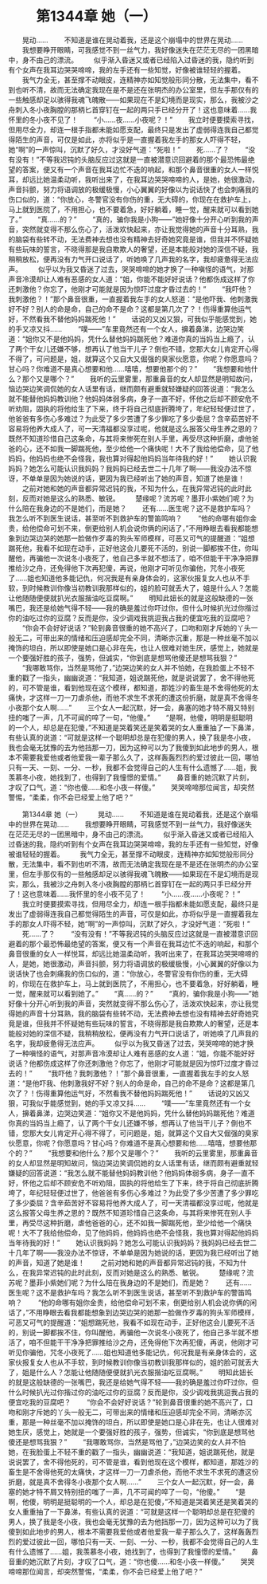 # 　　第1344章 她（一）
　　晃动……
　　不知道是谁在晃动着我，还是这个崩塌中的世界在晃动……
　　我想要睁开眼睛，可我感觉不到一丝气力，我好像迷失在茫茫无尽的一团黑暗中，身不由己的漂流。
　　似乎渐入昏迷又或者已经陷入过昏迷的我，隐约听到有个女声在我耳边哭哭啼啼，我的左手还有一些知觉，好像被谁轻轻的握着。
　　我气力全无，甚至撑不动眼皮，连精神亦如知觉般形同分散，无法集中，看不到也听不清，故而无法确定我现在是不是还在张明杰的办公室里，但左手那仅有的一些触感却足以骇得我魂飞魄散——如果现在不是幻境而是现实，那么，我被沙之舟刺入冬小夜胸膛的那柄匕首穿钉在一起的两只手已经分开了！这也意味着……我怀里的冬小夜不见了！
　　“小……夜……小夜呢？！”
　　我立时便要摸索寻找，但用尽全力，却连一根手指都未能如愿支配，最终只是发出了虚弱得连我自己都觉得陌生的声音，可仅是如此，亦将似乎是一直握着我左手的那女人吓得不轻，她“啊”的一声惊叫，沉默了好久，才没好气道：“死啦！”
　　死……了？
　　“没有没有！”不等我迟钝的头脑反应过这就是一直被潜意识回避着的那个最恐怖最绝望的答案，便又有一个声音在我耳边忙不迭的响起，和那个鼻音很重的女人一样悦耳，却远比她温柔动听，我听出来了，在我耳边哭哭啼啼的人，是她，她很激动，声音抖颤，努力将语调放的极缓极慢，小心翼翼的好像以为说话快了也会刺痛我的伤口似的，道：“你放心，冬警官没有你伤的重，无大碍的，你现在在救护车上，马上就到医院了，不用担心，也不要着急，好好躺着，睡一觉，醒来就可以看到她了。”
　　“真……的？”
　　“真的，骗你我是小狗——”她好像十分开心听到我的声音，突然就变得不那么伤心了，活泼欢快起来，亦让我觉得她的声音十分耳熟，我的脑袋有些转不动，无法费神去想也没有精神去好奇她究竟是谁，但我并不怀疑她有些玩味的誓言，不晓得那是我自欺欺人的奢望，还是本能般对她的深信不疑，我稍稍放松，便再没有力气开口说话了，听她唤了几声我的名字，我却疲惫得无法应声。
　　似乎以为我又昏迷了过去，哭哭啼啼的她才换了一种嗔怪的语气，对那声音冷漠却让人难有恶感的女人道：“姐，你能不能好好说话？他都伤成这样了你还刺激他？你忘了，他刚才可能就是因为惊吓过度才昏过去的！”
　　“我吓他？我刺激他？！”那个鼻音很重，一直握着我左手的女人怒道：“是他吓我、他刺激我好不好？别人的命是命，自己的命不是命？这都是第几次了？！伤得重算他运气好，不然看我不替他妈妈踹死他！”
　　话说的又凶又狠，可我似乎能感觉到，她的手又凉又抖……
　　“噗——”车里竟然还有一个女人，擤着鼻涕，边哭边笑道：“姐你又不是他妈妈，凭什么替他妈妈踹死他？难道你真的当妈当上瘾了，认了两个干女儿还嫌不够，想再认了他当干儿子？倒也不错，您那大女儿肯定开心得不得了，可问题是，姐，就算这个又自大又倔强的臭家伙愿意，你呢？你愿意吗？甘心吗？你难道不是真心想要和他……嘻嘻，想要他那个的？”
　　“我想要和他什么？那个又是哪个？”
　　我听的云里雾里，那重鼻音的女人却显然是明知故问，恼边哭边笑调侃她的女人话里有话，继而颇有避重就轻嫌疑的回答说道：“我怎么就不能替他妈妈教训他？他妈妈体弱多病，身子一直不好，怀他之后却不顾安危不听劝阻，固执的将他给生了下来，终于将自己彻底折腾垮了，年纪轻轻便过世了，他爸爸有多伤心多难过？为此受了多少苦遭了多少罪吃了多少委屈？含辛茹苦好不容易将他养大成人了，可一天清福都没享过呢，他就是这么报答父母生养之恩的？既然不知道珍惜自己这条命，与其将来惨死在别人手里，再受尽这种折磨，虐他爸爸的心，还不如我一脚踹死他，至少给他一个痛快呢！大不了我给他偿命，见了他妈妈，他妈妈也绝不会怪我，我也算对得起他妈妈当年待我的好！”
　　她认识我妈妈？她怎么可能认识我妈妈？我妈妈已经去世二十几年了啊——我没办法不惊讶，不单单是因为她说的话，更因为我已经听出了她的声音，知道了她是谁！
　　之前对她和她的声音都异常迟钝的我，不知为什么，在我异常迟钝的此时此刻，反而对她是这么的熟悉、敏锐。
　　楚缘呢？流苏呢？墨菲小紫她们呢？为什么陪在我身边的不是她们，而是她？
　　还有……医生呢？这不是救护车吗？我怎么听不到医生说话，甚至听不到救护车的警笛鸣响？
　　“他的命哪有姐你金贵，给他偿命可划不来，倒更给别人机会说你俩的闲话了，”不用睁眼去看我都能想象到边哭边哭的她那一脸做作歹毒的狗头军师模样，可恶又可气的提醒道：“姐想踹死他，我看不如现在动手，正好他这会儿要死不活的，别说一脚都挨不住，你叫醒他，再骗他一次说冬小夜死了，他自己多半就不想活了，咱不但能干干净净把罪推给沙之舟，还免得他下次再犯傻，再说，他刚才可听见你骗他，咒冬小夜死了……姐也知道他多能记仇，何况我是有亲身体会的，这家伙报复女人也从不手软，到时候教训你像当初教训我那样似的，姐的脸可就丢大了，姐是什么人？怎能让他随随便便就扒光衣服揩油吃豆腐啊。”
　　明知此妞长的就是这般缺德的一张嘴巴，我还是给她气得不轻——我的确是羞过你吓过你，但什么时候扒光过你揩过你的油吃过你的豆腐？反而是你，没少调戏我挑逗我占我的便宜吃我的豆腐吧？
　　“你会不会好好说话？”轮到鼻音很重的她不高兴了，口吻和刚才斥她的丫头一般无二，可带出来的情绪和压迫感却完全不同，清晰亦沉重，那是一种丝毫不加以掩饰的坦白，所以即使是她口是心非在先，也让人很难对她生厌，感觉上，她就是一个要强好胜的孩子，强势，但诚实，“你到底是想骂他傻还是想骂我狠？”
　　“我哪敢骂你，当然是骂他了，”边哭边笑的女人并不怕她，在我脸蛋上不轻不重的戳了一指头，幽幽说道：“我知道，姐说踹死他，就是说说罢了，舍不得他死的，可不管是谁，看到他现在这个模样，都知道，那姓沙的畜生是不舍得他死的太痛快，才这样一刀一刀虐杀他，而他不求生不求死的遭这份折磨，就是真不舍得冬小夜那个女人啊……”
　　三个女人一起沉默，好一会，鼻塞的她才特不屑又特别扭的嗤了一声，几不可闻的啐了一句，“他傻。”
　　“是啊，他傻，明明是挺聪明的一个人，却总是在犯傻，”不知道是哭着笑还是笑着哭的女人重重抽了一下鼻涕，有些认真的说道：“可就是这样一个聪明却总是在犯傻的男人，换了我是冬小夜，我也会毫无犹豫的去为他挡那一刀，因为这种可以为了我傻到如此地步的男人，根本不需要我爱他或者他爱我一辈子那么久了，这样轰轰烈烈的爱过彼此一回，哪怕只有一天、一刻、一分、一秒，我都不会觉得自己的人生有什么遗憾了……姐，我羡慕冬小夜，她找到了，也得到了我憧憬的爱情。”
　　鼻音重的她沉默了片刻，才叹了口气，道：“你也傻……和冬小夜一样傻。”
　　哭哭啼啼那位闻言，却突然警惕，“柔柔，你不会已经爱上他了吧？”

　　第1344章 她（一）
　　晃动……
　　不知道是谁在晃动着我，还是这个崩塌中的世界在晃动……
　　我想要睁开眼睛，可我感觉不到一丝气力，我好像迷失在茫茫无尽的一团黑暗中，身不由己的漂流。
　　似乎渐入昏迷又或者已经陷入过昏迷的我，隐约听到有个女声在我耳边哭哭啼啼，我的左手还有一些知觉，好像被谁轻轻的握着。
　　我气力全无，甚至撑不动眼皮，连精神亦如知觉般形同分散，无法集中，看不到也听不清，故而无法确定我现在是不是还在张明杰的办公室里，但左手那仅有的一些触感却足以骇得我魂飞魄散——如果现在不是幻境而是现实，那么，我被沙之舟刺入冬小夜胸膛的那柄匕首穿钉在一起的两只手已经分开了！这也意味着……我怀里的冬小夜不见了！
　　“小……夜……小夜呢？！”
　　我立时便要摸索寻找，但用尽全力，却连一根手指都未能如愿支配，最终只是发出了虚弱得连我自己都觉得陌生的声音，可仅是如此，亦将似乎是一直握着我左手的那女人吓得不轻，她“啊”的一声惊叫，沉默了好久，才没好气道：“死啦！”
　　死……了？
　　“没有没有！”不等我迟钝的头脑反应过这就是一直被潜意识回避着的那个最恐怖最绝望的答案，便又有一个声音在我耳边忙不迭的响起，和那个鼻音很重的女人一样悦耳，却远比她温柔动听，我听出来了，在我耳边哭哭啼啼的人，是她，她很激动，声音抖颤，努力将语调放的极缓极慢，小心翼翼的好像以为说话快了也会刺痛我的伤口似的，道：“你放心，冬警官没有你伤的重，无大碍的，你现在在救护车上，马上就到医院了，不用担心，也不要着急，好好躺着，睡一觉，醒来就可以看到她了。”
　　“真……的？”
　　“真的，骗你我是小狗——”她好像十分开心听到我的声音，突然就变得不那么伤心了，活泼欢快起来，亦让我觉得她的声音十分耳熟，我的脑袋有些转不动，无法费神去想也没有精神去好奇她究竟是谁，但我并不怀疑她有些玩味的誓言，不晓得那是我自欺欺人的奢望，还是本能般对她的深信不疑，我稍稍放松，便再没有力气开口说话了，听她唤了几声我的名字，我却疲惫得无法应声。
　　似乎以为我又昏迷了过去，哭哭啼啼的她才换了一种嗔怪的语气，对那声音冷漠却让人难有恶感的女人道：“姐，你能不能好好说话？他都伤成这样了你还刺激他？你忘了，他刚才可能就是因为惊吓过度才昏过去的！”
　　“我吓他？我刺激他？！”那个鼻音很重，一直握着我左手的女人怒道：“是他吓我、他刺激我好不好？别人的命是命，自己的命不是命？这都是第几次了？！伤得重算他运气好，不然看我不替他妈妈踹死他！”
　　话说的又凶又狠，可我似乎能感觉到，她的手又凉又抖……
　　“噗——”车里竟然还有一个女人，擤着鼻涕，边哭边笑道：“姐你又不是他妈妈，凭什么替他妈妈踹死他？难道你真的当妈当上瘾了，认了两个干女儿还嫌不够，想再认了他当干儿子？倒也不错，您那大女儿肯定开心得不得了，可问题是，姐，就算这个又自大又倔强的臭家伙愿意，你呢？你愿意吗？甘心吗？你难道不是真心想要和他……嘻嘻，想要他那个的？”
　　“我想要和他什么？那个又是哪个？”
　　我听的云里雾里，那重鼻音的女人却显然是明知故问，恼边哭边笑调侃她的女人话里有话，继而颇有避重就轻嫌疑的回答说道：“我怎么就不能替他妈妈教训他？他妈妈体弱多病，身子一直不好，怀他之后却不顾安危不听劝阻，固执的将他给生了下来，终于将自己彻底折腾垮了，年纪轻轻便过世了，他爸爸有多伤心多难过？为此受了多少苦遭了多少罪吃了多少委屈？含辛茹苦好不容易将他养大成人了，可一天清福都没享过呢，他就是这么报答父母生养之恩的？既然不知道珍惜自己这条命，与其将来惨死在别人手里，再受尽这种折磨，虐他爸爸的心，还不如我一脚踹死他，至少给他一个痛快呢！大不了我给他偿命，见了他妈妈，他妈妈也绝不会怪我，我也算对得起他妈妈当年待我的好！”
　　她认识我妈妈？她怎么可能认识我妈妈？我妈妈已经去世二十几年了啊——我没办法不惊讶，不单单是因为她说的话，更因为我已经听出了她的声音，知道了她是谁！
　　之前对她和她的声音都异常迟钝的我，不知为什么，在我异常迟钝的此时此刻，反而对她是这么的熟悉、敏锐。
　　楚缘呢？流苏呢？墨菲小紫她们呢？为什么陪在我身边的不是她们，而是她？
　　还有……医生呢？这不是救护车吗？我怎么听不到医生说话，甚至听不到救护车的警笛鸣响？
　　“他的命哪有姐你金贵，给他偿命可划不来，倒更给别人机会说你俩的闲话了，”不用睁眼去看我都能想象到边哭边哭的她那一脸做作歹毒的狗头军师模样，可恶又可气的提醒道：“姐想踹死他，我看不如现在动手，正好他这会儿要死不活的，别说一脚都挨不住，你叫醒他，再骗他一次说冬小夜死了，他自己多半就不想活了，咱不但能干干净净把罪推给沙之舟，还免得他下次再犯傻，再说，他刚才可听见你骗他，咒冬小夜死了……姐也知道他多能记仇，何况我是有亲身体会的，这家伙报复女人也从不手软，到时候教训你像当初教训我那样似的，姐的脸可就丢大了，姐是什么人？怎能让他随随便便就扒光衣服揩油吃豆腐啊。”
　　明知此妞长的就是这般缺德的一张嘴巴，我还是给她气得不轻——我的确是羞过你吓过你，但什么时候扒光过你揩过你的油吃过你的豆腐？反而是你，没少调戏我挑逗我占我的便宜吃我的豆腐吧？
　　“你会不会好好说话？”轮到鼻音很重的她不高兴了，口吻和刚才斥她的丫头一般无二，可带出来的情绪和压迫感却完全不同，清晰亦沉重，那是一种丝毫不加以掩饰的坦白，所以即使是她口是心非在先，也让人很难对她生厌，感觉上，她就是一个要强好胜的孩子，强势，但诚实，“你到底是想骂他傻还是想骂我狠？”
　　“我哪敢骂你，当然是骂他了，”边哭边笑的女人并不怕她，在我脸蛋上不轻不重的戳了一指头，幽幽说道：“我知道，姐说踹死他，就是说说罢了，舍不得他死的，可不管是谁，看到他现在这个模样，都知道，那姓沙的畜生是不舍得他死的太痛快，才这样一刀一刀虐杀他，而他不求生不求死的遭这份折磨，就是真不舍得冬小夜那个女人啊……”
　　三个女人一起沉默，好一会，鼻塞的她才特不屑又特别扭的嗤了一声，几不可闻的啐了一句，“他傻。”
　　“是啊，他傻，明明是挺聪明的一个人，却总是在犯傻，”不知道是哭着笑还是笑着哭的女人重重抽了一下鼻涕，有些认真的说道：“可就是这样一个聪明却总是在犯傻的男人，换了我是冬小夜，我也会毫无犹豫的去为他挡那一刀，因为这种可以为了我傻到如此地步的男人，根本不需要我爱他或者他爱我一辈子那么久了，这样轰轰烈烈的爱过彼此一回，哪怕只有一天、一刻、一分、一秒，我都不会觉得自己的人生有什么遗憾了……姐，我羡慕冬小夜，她找到了，也得到了我憧憬的爱情。”
　　鼻音重的她沉默了片刻，才叹了口气，道：“你也傻……和冬小夜一样傻。”
　　哭哭啼啼那位闻言，却突然警惕，“柔柔，你不会已经爱上他了吧？”
